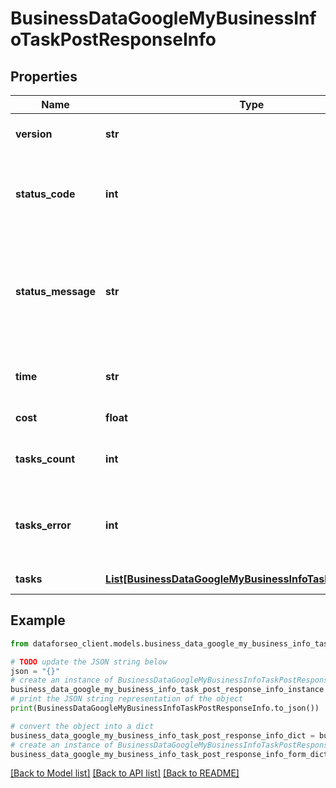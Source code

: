 # BusinessDataGoogleMyBusinessInfoTaskPostResponseInfo


## Properties

Name | Type | Description | Notes
------------ | ------------- | ------------- | -------------
**version** | **str** | the current version of the API | [optional] 
**status_code** | **int** | general status code you can find the full list of the response codes here | [optional] 
**status_message** | **str** | general informational message you can find the full list of general informational messages here | [optional] 
**time** | **str** | total execution time, seconds | [optional] 
**cost** | **float** | total tasks cost, USD | [optional] 
**tasks_count** | **int** | the number of tasks in the tasks array | [optional] 
**tasks_error** | **int** | the number of tasks in the tasks array returned with an error | [optional] 
**tasks** | [**List[BusinessDataGoogleMyBusinessInfoTaskPostTaskInfo]**](BusinessDataGoogleMyBusinessInfoTaskPostTaskInfo.md) | array of tasks | [optional] 

## Example

```python
from dataforseo_client.models.business_data_google_my_business_info_task_post_response_info import BusinessDataGoogleMyBusinessInfoTaskPostResponseInfo

# TODO update the JSON string below
json = "{}"
# create an instance of BusinessDataGoogleMyBusinessInfoTaskPostResponseInfo from a JSON string
business_data_google_my_business_info_task_post_response_info_instance = BusinessDataGoogleMyBusinessInfoTaskPostResponseInfo.from_json(json)
# print the JSON string representation of the object
print(BusinessDataGoogleMyBusinessInfoTaskPostResponseInfo.to_json())

# convert the object into a dict
business_data_google_my_business_info_task_post_response_info_dict = business_data_google_my_business_info_task_post_response_info_instance.to_dict()
# create an instance of BusinessDataGoogleMyBusinessInfoTaskPostResponseInfo from a dict
business_data_google_my_business_info_task_post_response_info_form_dict = business_data_google_my_business_info_task_post_response_info.from_dict(business_data_google_my_business_info_task_post_response_info_dict)
```
[[Back to Model list]](../README.md#documentation-for-models) [[Back to API list]](../README.md#documentation-for-api-endpoints) [[Back to README]](../README.md)


